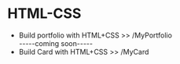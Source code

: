 # HTML-CSS
<ul>
<li>Build portfolio with HTML+CSS  >> /MyPortfolio</li>  -----coming soon----- <br> 
<li>Build Card with HTML+CSS       >> /MyCard</li><br> 

</ul>
